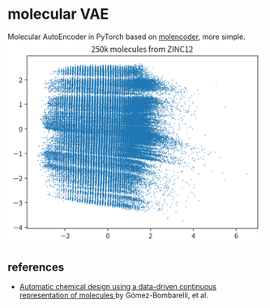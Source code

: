 # molecular VAE
Molecular AutoEncoder in PyTorch based on [molencoder](https://github.com/cxhernandez/molencoder), more simple.
![2D projection](./2D.png)

## references
- [Automatic chemical design using a data-driven continuous representation of molecules
](https://arxiv.org/abs/1610.02415) by Gómez-Bombarelli, et al.
